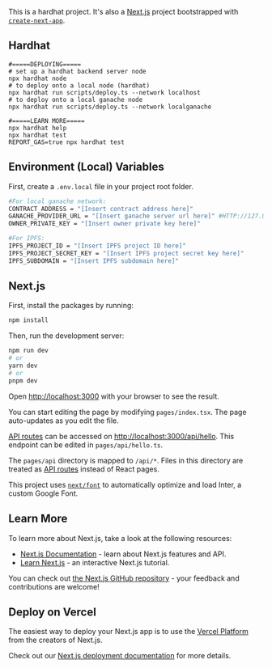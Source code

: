 This is a hardhat project.
It's also a [Next.js](https://nextjs.org/) project bootstrapped with [`create-next-app`](https://github.com/vercel/next.js/tree/canary/packages/create-next-app).

## Hardhat

```shell
#=====DEPLOYING=====
# set up a hardhat backend server node
npx hardhat node
# to deploy onto a local node (hardhat)
npx hardhat run scripts/deploy.ts --network localhost
# to deploy onto a local ganache node
npx hardhat run scripts/deploy.ts --network localganache

#=====LEARN MORE=====
npx hardhat help
npx hardhat test
REPORT_GAS=true npx hardhat test
```

## Environment (Local) Variables

First, create a `.env.local` file in your project root folder.

```bash
#For local ganache network:
CONTRACT_ADDRESS = "[Insert contract address here]"
GANACHE_PROVIDER_URL = "[Insert ganache server url here]" #HTTP://127.0.0.1:7545
OWNER_PRIVATE_KEY = "[Insert owner private key here]"

#For IPFS:
IPFS_PROJECT_ID = "[Insert IPFS project ID here]"
IPFS_PROJECT_SECRET_KEY = "[Insert IPFS project secret key here]"
IPFS_SUBDOMAIN = "[Insert IPFS subdomain here]"
```

## Next.js

First, install the packages by running:

```bash
npm install
```

Then, run the development server:

```bash
npm run dev
# or
yarn dev
# or
pnpm dev
```

Open [http://localhost:3000](http://localhost:3000) with your browser to see the result.

You can start editing the page by modifying `pages/index.tsx`. The page auto-updates as you edit the file.

[API routes](https://nextjs.org/docs/api-routes/introduction) can be accessed on [http://localhost:3000/api/hello](http://localhost:3000/api/hello). This endpoint can be edited in `pages/api/hello.ts`.

The `pages/api` directory is mapped to `/api/*`. Files in this directory are treated as [API routes](https://nextjs.org/docs/api-routes/introduction) instead of React pages.

This project uses [`next/font`](https://nextjs.org/docs/basic-features/font-optimization) to automatically optimize and load Inter, a custom Google Font.

## Learn More

To learn more about Next.js, take a look at the following resources:

- [Next.js Documentation](https://nextjs.org/docs) - learn about Next.js features and API.
- [Learn Next.js](https://nextjs.org/learn) - an interactive Next.js tutorial.

You can check out [the Next.js GitHub repository](https://github.com/vercel/next.js/) - your feedback and contributions are welcome!

## Deploy on Vercel

The easiest way to deploy your Next.js app is to use the [Vercel Platform](https://vercel.com/new?utm_medium=default-template&filter=next.js&utm_source=create-next-app&utm_campaign=create-next-app-readme) from the creators of Next.js.

Check out our [Next.js deployment documentation](https://nextjs.org/docs/deployment) for more details.
